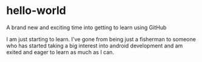 # hello-world
A brand new and exciting time into getting to learn using GitHub

I am just starting to learn. I've gone from being just a fisherman to someone who has started taking a big interest into android development and am exited and eager to learn as much as I can. 
